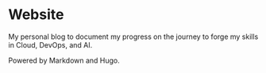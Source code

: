 # Website

My personal blog to document my progress on the journey to forge my skills in Cloud, DevOps,  and AI.

Powered by Markdown and Hugo.